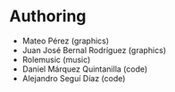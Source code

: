 
# Authoring

* Mateo Pérez (graphics)
* Juan José Bernal Rodríguez (graphics)
* Rolemusic (music)
* Daniel Márquez Quintanilla (code)
* Alejandro Seguí Díaz (code)
